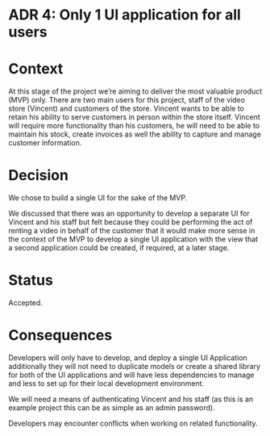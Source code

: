 # ADR 4: Only 1 UI application for all users

# Context
At this stage of the project we’re aiming to deliver the most valuable product (MVP) only.
There are two main users for this project, staff of the video store (Vincent) and customers of the store.
Vincent wants to be able to retain his ability to serve customers in person within the store itself.
Vincent will require more functionality than his customers, he will need to be able to maintain his stock, create invoices as well the ability to capture and manage customer information.

# Decision
We chose to build a single UI for the sake of the MVP. 

We discussed that there was an opportunity to develop a separate UI for Vincent and his staff but felt because they could be performing the act of renting a video in behalf of the customer that it would make more sense in the context of the MVP to develop a single UI application with the view that a second application could be created, if required, at a later stage.

# Status
Accepted.

# Consequences
Developers will only have to develop, and deploy a single UI Application additionally they  will not need to duplicate models or create a shared library for both of the UI applications and will have less dependencies to manage and less to set up for their local development environment.

We will need a means of authenticating Vincent and his staff (as this is an example project this can be as simple as an admin password).

Developers may encounter conflicts when working on related functionality.

